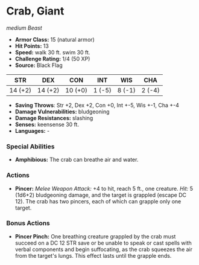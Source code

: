 # Crab, Giant

*medium* *Beast*

- **Armor Class:** 15 (natural armor)
- **Hit Points:** 13 
- **Speed:** walk 30 ft. swim 30 ft.
- **Challenge Rating:** 1/4 (50 XP)
- **Source:** Black Flag

| STR | DEX | CON | INT | WIS | CHA |
| --- | --- | --- | --- | --- | --- |
| 14 (+2) | 14 (+2) | 10 (+0) | 1 (-5) | 8 (-1) | 2 (-4) |

- **Saving Throws**: Str +2, Dex +2, Con +0, Int +-5, Wis +-1, Cha +-4
- **Damage Vulnerabilities:** bludgeoning
- **Damage Resistances:** slashing
- **Senses:** keensense 30 ft.
- **Languages:** -

### Special Abilities

- **Amphibious:** The crab can breathe air and water.

### Actions

- **Pincer:** _Melee Weapon Attack:_ +4 to hit, reach 5 ft., one creature. _Hit:_ 5 (1d6+2) bludgeoning damage, and the target is grappled (escape DC 12). The crab has two pincers, each of which can grapple only one target.

### Bonus Actions

- **Pincer Pinch:** One breathing creature grappled by the crab must succeed on a DC 12 STR save or be unable to speak or cast spells with verbal components and begin suffocating, as the crab squeezes the air from the target's lungs. This effect lasts until the grapple ends.
